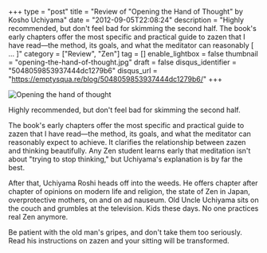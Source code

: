 +++
type = "post"
title = "Review of \"Opening the Hand of Thought\" by Kosho Uchiyama"
date = "2012-09-05T22:08:24"
description = "Highly recommended, but don't feel bad for skimming the second half. The book's early chapters offer the most specific and practical guide to zazen that I have read&#8212;the method, its goals, and what the meditator can reasonably [ ... ]"
category = ["Review", "Zen"]
tag = []
enable_lightbox = false
thumbnail = "opening-the-hand-of-thought.jpg"
draft = false
disqus_identifier = "5048059853937444dc1279b6"
disqus_url = "https://emptysqua.re/blog/5048059853937444dc1279b6/"
+++

<p><img style="display:block; margin-left:auto; margin-right:auto;" src="opening-the-hand-of-thought.jpg" alt="Opening the hand of thought" title="opening-the-hand-of-thought.jpg" border="0"   /></p>
<p>Highly recommended, but don't feel bad for skimming the second half.</p>
<p>The book's early chapters offer the most specific and practical guide to zazen that I have read&mdash;the method, its goals, and what the meditator can reasonably expect to achieve. It clarifies the relationship between zazen and thinking beautifully. Any Zen student learns early that meditation isn't about "trying to stop thinking," but Uchiyama's explanation is by far the best.</p>
<p>After that, Uchiyama Roshi heads off into the weeds. He offers chapter after chapter of opinions on modern life and religion, the state of Zen in Japan, overprotective mothers, on and on ad nauseum.  Old Uncle Uchiyama sits on the couch and grumbles at the television. Kids these days.  No one practices real Zen anymore.</p>
<p>Be patient with the old man's gripes, and don't take them too seriously. Read his instructions on zazen and your sitting will be transformed.</p>
